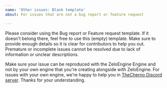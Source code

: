 ```yaml
---
name: 'Other issues: Blank template'
about: For issues that are not a bug report or feature request

---
```


Please consider using the Bug report or Feature request template. If it doesn't belong there, feel free to use this (empty) template. Make sure to provide enough details so it is clear for contributors to help you out. Premature or incomplete issues cannot be resolved due to lack of information or unclear descriptions.

Make sure your issue can be reproduced with the ZeloEngine Engine and not by your own engine that you're creating alongside with ZeloEngine. For issues with your own engine, we're happy to help you in [TheCherno Discord server](https://thecherno.com/discord). Thanks for your understanding.
